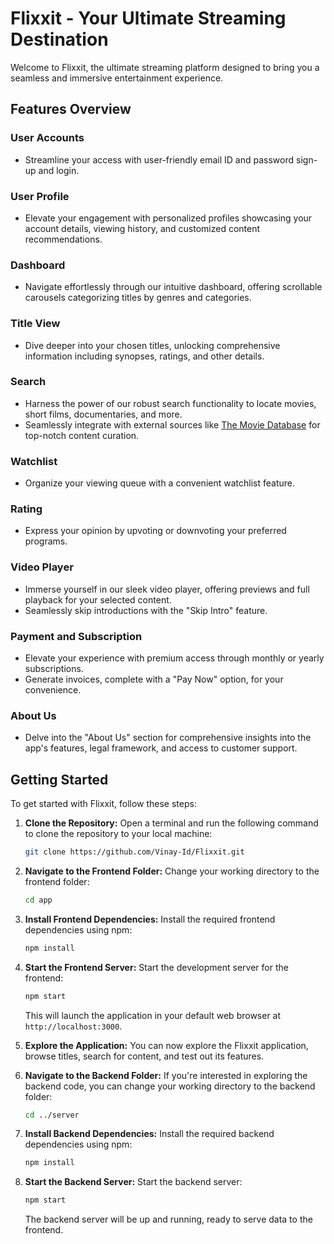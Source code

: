 # Flixxit - Your Ultimate Streaming Destination

Welcome to Flixxit, the ultimate streaming platform designed to bring you a seamless and immersive entertainment experience. 
## Features Overview

### User Accounts

- Streamline your access with user-friendly email ID and password sign-up and login.

### User Profile

- Elevate your engagement with personalized profiles showcasing your account details, viewing history, and customized content recommendations.

### Dashboard

- Navigate effortlessly through our intuitive dashboard, offering scrollable carousels categorizing titles by genres and categories.

### Title View

- Dive deeper into your chosen titles, unlocking comprehensive information including synopses, ratings, and other details.

### Search

- Harness the power of our robust search functionality to locate movies, short films, documentaries, and more.
- Seamlessly integrate with external sources like [The Movie Database](https://www.themoviedb.org/) for top-notch content curation.

### Watchlist

- Organize your viewing queue with a convenient watchlist feature.

### Rating

- Express your opinion by upvoting or downvoting your preferred programs.

### Video Player

- Immerse yourself in our sleek video player, offering previews and full playback for your selected content.
- Seamlessly skip introductions with the "Skip Intro" feature.

### Payment and Subscription

- Elevate your experience with premium access through monthly or yearly subscriptions.
- Generate invoices, complete with a "Pay Now" option, for your convenience.


### About Us

- Delve into the "About Us" section for comprehensive insights into the app's features, legal framework, and access to customer support.


## Getting Started

To get started with Flixxit, follow these steps:


1. **Clone the Repository:** Open a terminal and run the following command to clone the repository to your local machine:

   ```sh
   git clone https://github.com/Vinay-Id/Flixxit.git
   ```

2. **Navigate to the Frontend Folder:** Change your working directory to the frontend folder:

   ```sh
   cd app
   ```

3. **Install Frontend Dependencies:** Install the required frontend dependencies using npm:

   ```sh
   npm install
   ```

4. **Start the Frontend Server:** Start the development server for the frontend:

   ```sh
   npm start
   ```

   This will launch the application in your default web browser at `http://localhost:3000`.

5. **Explore the Application:** You can now explore the Flixxit application, browse titles, search for content, and test out its features.

6. **Navigate to the Backend Folder:** If you're interested in exploring the backend code, you can change your working directory to the backend folder:

   ```sh
   cd ../server
   ```

7. **Install Backend Dependencies:** Install the required backend dependencies using npm:

   ```sh
   npm install
   ```

8. **Start the Backend Server:** Start the backend server:

   ```sh
   npm start
   ```

   The backend server will be up and running, ready to serve data to the frontend.






